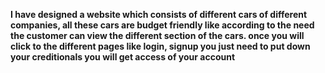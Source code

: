 ****I have designed a website which consists of different cars of different companies, all these cars are budget friendly like according to the need the customer can view the different section of the cars. once you will click to the different pages like login, signup you just need to put down your creditionals  you will get access of your account****
